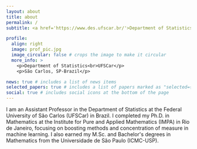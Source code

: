 ```yaml
---
layout: about
title: about
permalink: /
subtitle: <a href='https://www.des.ufscar.br/'>Department of Statistics - UFSCar</a>

profile:
  align: right
  image: prof_pic.jpg
  image_circular: false # crops the image to make it circular
  more_info: >
    <p>Department of Statistics<br>UFSCar</p>
    <p>São Carlos, SP-Brazil</p>

news: true # includes a list of news items
selected_papers: true # includes a list of papers marked as "selected={true}"
social: true # includes social icons at the bottom of the page
---
```


I am an Assistant Professor in the Department of Statistics at the Federal University of São Carlos (UFSCar) in Brazil. I completed my Ph.D. in Mathematics at the Institute for Pure and Applied Mathematics (IMPA) in Rio de Janeiro, focusing on boosting methods and concentration of measure in machine learning. I also earned my M.Sc. and Bachelor's degrees in Mathematics from the Universidade de São Paulo (ICMC-USP).
